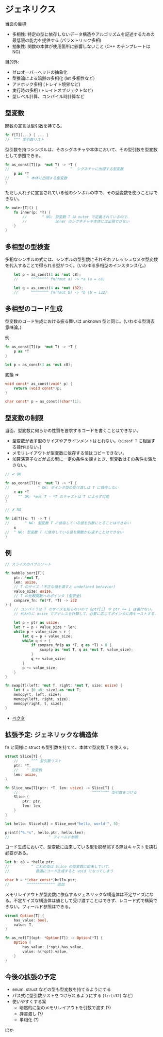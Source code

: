 # ジェネリクス

当面の目標:

- 多相性: 特定の型に依存しないデータ構造やアルゴリズムを記述するための最低限の能力を提供する (パラメトリック多相)
- 抽象性: 関数の本体が使用箇所に影響しないこと (C++ のテンプレートは NG)

目的外:

- ゼロオーバーヘッドの抽象化
- 型推論による暗黙の多相化 (let 多相性など)
- アドホック多相 (トレイト境界など)
- 実行時の多相 (トレイトオブジェクトなど)
- 型レベル計算、コンパイル時計算など

## 型変数

関数の宣言は型引数を持てる。

```rust
fn f[T](...) { ... }
//  ^^^ 型引数リスト
```

型引数を持つシンボルは、そのシグネチャや本体において、その型引数を型変数として参照できる。

```rust
fn as_const[T](p: *mut T) -> *T {
//                     ^      ^  シグネチャに出現する型変数
    p as *T
//        ^ 本体に出現する型変数
}
```

ただし入れ子に宣言されている他のシンボルの中で、その型変数を使うことはできない。

```rust
fn outer[T]() {
    fn inner(p: *T) {
        //       ^ NG: 型変数 T は outer で定義されているので、
        //             inner のシグネチャや本体には出現できない
    }
}
```

## 多相型の型検査

多相なシンボルの式には、シンボルの型引数にそれぞれフレッシュなメタ型変数を代入することで得られる型がつく。(いわゆる多相型のインスタンス化。)

```rust
    let p = as_const(1 as *mut c8);
    //      ^^^^^^^^ fn(*mut a) -> *a (a = c8)

    let q = as_const(4 as *mut i32);
    //      ^^^^^^^^ fn(*mut b) -> *b (b = i32)
```

## 多相型のコード生成

型変数のコード生成における振る舞いは unknown 型と同じ。(いわゆる型消去意味論。)

例:

```rust
fn as_const[T](p: *mut T) -> *T {
    p as *T
}

let p = as_const(1 as *mut c8);
```

変換 =>

```c
void const* as_const(void* p) {
    return (void const*)p;
}

char const* p = as_const((char*)1);
```

## 型変数の制限

当面、型変数に何らかの性質を要求するコードを書くことはできない。

- 型変数が表す型のサイズやアラインメントはとれない。(`sizeof T` に相当する操作はない。)
- メモリレイアウトが型変数に依存する値はコピーできない。
- 加算演算子などが式の型に一定の条件を課すとき、型変数はその条件を満たさない。

```rust
// ✔ OK

fn as_const[T](x: *mut T) -> *T {
//             ^ OK: ポインタ型の受け渡しは T に依存しない
    x as *T
//    ^^ OK: *mut T → *T のキャストは T によらず可能
}
```

```rust
// ✗ NG

fn id[T](x: T) -> T {
//       ^ NG: 型変数 T に依存している値を引数にとることはできない
    x
//  ^ NG: 型変数 T に依存している値を関数から返すことはできない
}
```

## 例

```rust
// スライスのバブルソート

fn bubble_sort[T](
    ptr: *mut T,
    len: usize,
    // T のサイズ (不正な値を渡すと undefined behavior)
    value_size: usize,
    // T の比較関数へのポインタ (型安全)
    compare_fn: fn(*T, *T) -> i32
) {
    // コンパイラは T のサイズを知らないので &ptr[i] や ptr += i は書けない。
    // 代わりに usize でアドレスを計算して、必要に応じてポインタに再キャストする。

    let p = ptr as usize;
    let r = p + value_size * len;
    while p + value_size < r {
        let q = p + value_size;
        while q < r {
            if compare_fn(p as *T, q as *T) > 0 {
                swap(p as *mut T, q as *mut T, value_size);
            }
            q += value_size;
        }
        p += value_size;
    }
}

fn swap[T](left: *mut T, right: *mut T, size: usize) {
    let t = [0_u8; size] as *mut T;
    memcpy(t, left, size);
    memcpy(left, right, size);
    memcpy(right, t, size);
}
```

- [ベクタ](../../libjacco_alloc/src/vec.jacco)

## 拡張予定: ジェネリックな構造体

fn と同様に struct も型引数を持てて、本体で型変数 T を使える。

```rust
struct Slice[T] {
    //      ^^^ 型引数リスト
    ptr: *T,
    //    ^ 型変数
    len: usize,
}

fn Slice_new[T](ptr: *T, len: usize) -> Slice[T] {
    //                                  ^^^^^^^^ 型引数をつける
    Slice {
        ptr: ptr,
        len: len,
    }
}

let hello: Slice[c8] = Slice_new("hello, world!", 5);

printf("%.*s", hello.ptr, hello.len);
//                  ^ フィールド参照
```

コード生成において、型変数に由来している型を脱参照する際はキャストを挟む必要がある。

```rust
let h: c8 = *hello.ptr;
//          ^ これの型は Slice の型変数に由来していて、
//            普通にコード生成すると void になってしまう
```

```c
char h = *(char const*)hello.ptr;
//        ^^^^^^^^^^^^^ 追加
```

メモリレイアウトが型変数に依存するジェネリックな構造体は不定サイズになる。不定サイズな構造体は値として受け渡すことはできず、レコード式で構築できない。フィールド参照はできる。

```rust
struct Option[T] {
    has_value: bool,
    value: T,
}

fn as_ref[T](opt: *Option[T]) -> Option[*T] {
    Option {
        has_value: (*opt).has_value,
        value: &(*opt).value,
    }
}
```

## 今後の拡張の予定

- enum, struct などの型も型変数を持てるようにする
- パス式に型引数リストをつけられるようにする (`f::[i32]` など)
- 使いやすくする案
    - 暗黙的に型のメモリレイアウトを引数で渡す (?)
    - 辞書渡し (?)
    - 単相化 (?)

ほか
